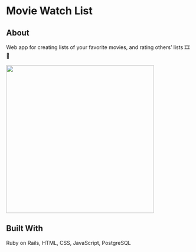 # Movie Watch List

## About 
Web app for creating lists of your favorite movies, and rating others’ lists 🎞️🍿
<br>
<br>
<nobr><img width="400px" src="https://user-images.githubusercontent.com/114258514/225235620-fd49a293-f817-498d-9142-999d9be9a157.gif"></nobr>

## Built With
Ruby on Rails, HTML, CSS, JavaScript, PostgreSQL

